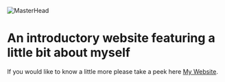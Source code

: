 ![MasterHead](https://www.safersociety.com/wp-content/uploads/2018/04/Gif-animation-hello.gif)

# An introductory website featuring a little bit about myself

If you would like to know a little more please take a peek here <a href="https://www.adelmor.com/MyWebsite.html" class="active">My Website</a>.




